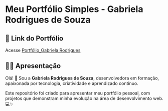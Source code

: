 # Meu Portfólio Simples - Gabriela Rodrigues de Souza

## 📎 Link do Portfólio
  Acesse [Portfólio_Gabriela Rodrigues](https://agbl09.github.io/Portfolio/)

## 👩‍🎓 Apresentação
  Olá! 👋 Sou a **Gabriela Rodrigues de Souza**, desenvolvedora em formação, apaixonada por tecnologia, criatividade e aprendizado contínuo.

  Este repositório foi criado para apresentar meu portfólio pessoal, com projetos que demonstram minha evolução na área de desenvolvimento web. 💻✨
